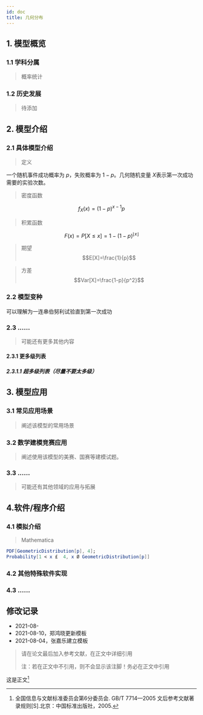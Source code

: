 ```yaml
---
id: doc
title: 几何分布   
---           
```

## 1. 模型概览

### 1.1 学科分属

> 概率统计

### 1.2 历史发展

> 待添加

## 2. 模型介绍

### 2.1  具体模型介绍

> 定义

一个随机事件成功概率为 $p$，失败概率为 $1-p$。几何随机变量 $X$表示第一次成功需要的实验次数。

>密度函数

$$f_X(x)=(1-p)^{x-1}p$$

>积累函数

$$F(x)=P[X\leqslant x]=1-(1-p)^{\lfloor x \rfloor}$$

>期望
$$E[X]=\frac{1}{p}$$

>方差
$$Var[X]=\frac{1-p}{p^2}$$

### 2.2  模型变种

可以理解为一连串伯努利试验直到第一次成功

### 2.3  ……

> 可能还有更多其他内容

#### 2.3.1 更多级列表

##### 2.3.1.1 超多级列表（尽量不要太多级）

## 3. 模型应用

### 3.1 常见应用场景

> 阐述该模型的常用场景

### 3.2 数学建模竞赛应用

> 阐述使用该模型的美赛、国赛等建模试题。

### 3.3 ……

> 可能还有其他领域的应用与拓展

## 4.软件/程序介绍

### 4.1 模拟介绍

>Mathematica


```Mathematica
PDF[GeometricDistribution[p], 4];
Probability[1 < x £  4, x Ø GeometricDistribution[p]]
```

### 4.2 其他特殊软件实现



### 4.3 ……

## 修改记录

- 2021-08-
- 2021-08-10，郑鸿晓更新模板
- 2021-08-04，张嘉乐建立模板

> 请在论文最后加入参考文献，在正文中详细引用
> 
> 注：若在正文中不引用，则不会显示该注脚！务必在正文中引用

这是正文[^1]

[^1]: 全国信息与文献标准委员会第6分委员会. GB/T 7714—2005 文后参考文献著录规则[S].北京：中国标准出版社，2005.